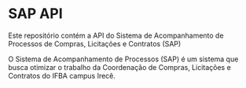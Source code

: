 # SAP API

Este repositório contém a API do Sistema de Acompanhamento de Processos de Compras, Licitações e Contratos (SAP) 

O Sistema de Acompanhamento de Processos (SAP) é um sistema que busca otimizar o trabalho da Coordenação de Compras, Licitações e Contratos do IFBA campus Irecê.